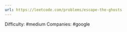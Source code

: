 ```yaml
---
url: https://leetcode.com/problems/escape-the-ghosts
---
```


Difficulty: #medium
Companies: #google